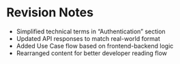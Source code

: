 # Revision Notes

- Simplified technical terms in “Authentication” section
- Updated API responses to match real-world format
- Added Use Case flow based on frontend-backend logic
- Rearranged content for better developer reading flow